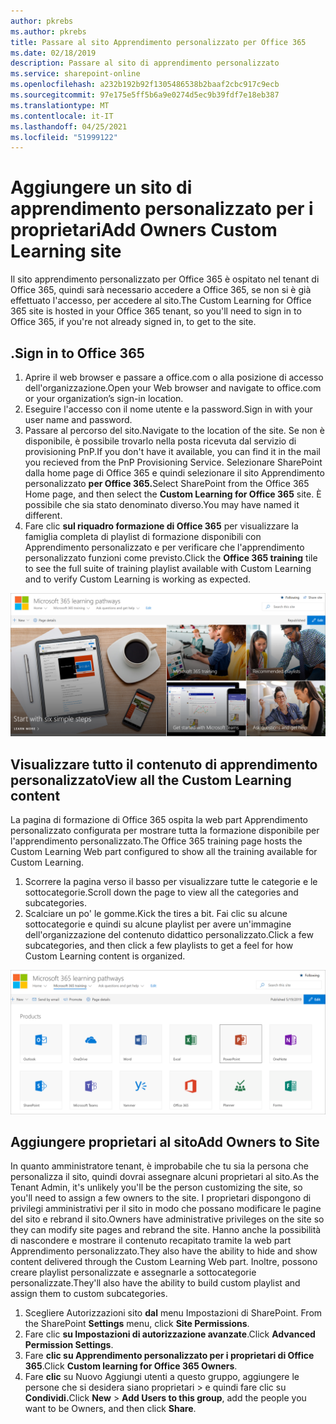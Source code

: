 ```yaml
---
author: pkrebs
ms.author: pkrebs
title: Passare al sito Apprendimento personalizzato per Office 365
ms.date: 02/18/2019
description: Passare al sito di apprendimento personalizzato
ms.service: sharepoint-online
ms.openlocfilehash: a232b192b92f1305486538b2baaf2cbc917c9ecb
ms.sourcegitcommit: 97e175e5ff5b6a9e0274d5ec9b39fdf7e18eb387
ms.translationtype: MT
ms.contentlocale: it-IT
ms.lasthandoff: 04/25/2021
ms.locfileid: "51999122"
---
```

# <a name="add-owners-custom-learning-site"></a><span data-ttu-id="02fc8-103">Aggiungere un sito di apprendimento personalizzato per i proprietari</span><span class="sxs-lookup"><span data-stu-id="02fc8-103">Add Owners Custom Learning site</span></span>

<span data-ttu-id="02fc8-104">Il sito apprendimento personalizzato per Office 365 è ospitato nel tenant di Office 365, quindi sarà necessario accedere a Office 365, se non si è già effettuato l'accesso, per accedere al sito.</span><span class="sxs-lookup"><span data-stu-id="02fc8-104">The Custom Learning for Office 365 site is hosted in your Office 365 tenant, so you'll need to sign in to Office 365, if you're not already signed in, to get to the site.</span></span> 

## <a name="sign-in-to-office-365"></a><span data-ttu-id="02fc8-105">.</span><span class="sxs-lookup"><span data-stu-id="02fc8-105">Sign in to Office 365</span></span> 

1.  <span data-ttu-id="02fc8-106">Aprire il web browser e passare a office.com o alla posizione di accesso dell'organizzazione.</span><span class="sxs-lookup"><span data-stu-id="02fc8-106">Open your Web browser and navigate to office.com or your organization’s sign-in location.</span></span> 
2.  <span data-ttu-id="02fc8-107">Eseguire l'accesso con il nome utente e la password.</span><span class="sxs-lookup"><span data-stu-id="02fc8-107">Sign in with your user name and password.</span></span>
3.  <span data-ttu-id="02fc8-108">Passare al percorso del sito.</span><span class="sxs-lookup"><span data-stu-id="02fc8-108">Navigate to the location of the site.</span></span> <span data-ttu-id="02fc8-109">Se non è disponibile, è possibile trovarlo nella posta ricevuta dal servizio di provisioning PnP.</span><span class="sxs-lookup"><span data-stu-id="02fc8-109">If you don't have it available, you can find it in the mail you recieved from the PnP Provisioning Service.</span></span> <span data-ttu-id="02fc8-110">Selezionare SharePoint dalla home page di Office 365 e quindi selezionare il sito Apprendimento personalizzato **per Office 365.**</span><span class="sxs-lookup"><span data-stu-id="02fc8-110">Select SharePoint from the Office 365 Home page, and then select the **Custom Learning for Office 365** site.</span></span> <span data-ttu-id="02fc8-111">È possibile che sia stato denominato diverso.</span><span class="sxs-lookup"><span data-stu-id="02fc8-111">You may have named it different.</span></span> 
5. <span data-ttu-id="02fc8-112">Fare clic **sul riquadro formazione di Office 365** per visualizzare la famiglia completa di playlist di formazione disponibili con Apprendimento personalizzato e per verificare che l'apprendimento personalizzato funzioni come previsto.</span><span class="sxs-lookup"><span data-stu-id="02fc8-112">Click the **Office 365 training** tile to see the full suite of training playlist available with Custom Learning and to verify Custom Learning is working as expected.</span></span> 

![cg-goto.png](media/cg-goto.png)

## <a name="view-all-the-custom-learning-content"></a><span data-ttu-id="02fc8-114">Visualizzare tutto il contenuto di apprendimento personalizzato</span><span class="sxs-lookup"><span data-stu-id="02fc8-114">View all the Custom Learning content</span></span>
<span data-ttu-id="02fc8-115">La pagina di formazione di Office 365 ospita la web part Apprendimento personalizzato configurata per mostrare tutta la formazione disponibile per l'apprendimento personalizzato.</span><span class="sxs-lookup"><span data-stu-id="02fc8-115">The Office 365 training page hosts the Custom Learning Web part configured to show all the training available for Custom Learning.</span></span> 

1. <span data-ttu-id="02fc8-116">Scorrere la pagina verso il basso per visualizzare tutte le categorie e le sottocategorie.</span><span class="sxs-lookup"><span data-stu-id="02fc8-116">Scroll down the page to view all the categories and subcategories.</span></span>
2. <span data-ttu-id="02fc8-117">Scalciare un po' le gomme.</span><span class="sxs-lookup"><span data-stu-id="02fc8-117">Kick the tires a bit.</span></span> <span data-ttu-id="02fc8-118">Fai clic su alcune sottocategorie e quindi su alcune playlist per avere un'immagine dell'organizzazione del contenuto didattico personalizzato.</span><span class="sxs-lookup"><span data-stu-id="02fc8-118">Click a few subcategories, and then click a few playlists to get a feel for how Custom Learning content is organized.</span></span> 

![cg-gotoall.png](media/cg-gotoall.png)

## <a name="add-owners-to-site"></a><span data-ttu-id="02fc8-120">Aggiungere proprietari al sito</span><span class="sxs-lookup"><span data-stu-id="02fc8-120">Add Owners to Site</span></span>
<span data-ttu-id="02fc8-121">In quanto amministratore tenant, è improbabile che tu sia la persona che personalizza il sito, quindi dovrai assegnare alcuni proprietari al sito.</span><span class="sxs-lookup"><span data-stu-id="02fc8-121">As the Tenant Admin, it's unlikely you'll be the person customizing the site, so you'll need to assign a few owners to the site.</span></span> <span data-ttu-id="02fc8-122">I proprietari dispongono di privilegi amministrativi per il sito in modo che possano modificare le pagine del sito e rebrand il sito.</span><span class="sxs-lookup"><span data-stu-id="02fc8-122">Owners have administrative privileges on the site so they can modify site pages and rebrand the site.</span></span> <span data-ttu-id="02fc8-123">Hanno anche la possibilità di nascondere e mostrare il contenuto recapitato tramite la web part Apprendimento personalizzato.</span><span class="sxs-lookup"><span data-stu-id="02fc8-123">They also have the ability to hide and show content delivered through the Custom Learning Web part.</span></span> <span data-ttu-id="02fc8-124">Inoltre, possono creare playlist personalizzate e assegnarle a sottocategorie personalizzate.</span><span class="sxs-lookup"><span data-stu-id="02fc8-124">They'll also have the ability to build custom playlist and assign them to custom subcategories.</span></span>  

1. <span data-ttu-id="02fc8-125">Scegliere Autorizzazioni sito **dal** menu Impostazioni di SharePoint. </span><span class="sxs-lookup"><span data-stu-id="02fc8-125">From the SharePoint **Settings** menu, click **Site Permissions**.</span></span>
2. <span data-ttu-id="02fc8-126">Fare clic **su Impostazioni di autorizzazione avanzate**.</span><span class="sxs-lookup"><span data-stu-id="02fc8-126">Click **Advanced Permission Settings**.</span></span>
3. <span data-ttu-id="02fc8-127">Fare **clic su Apprendimento personalizzato per i proprietari di Office 365**.</span><span class="sxs-lookup"><span data-stu-id="02fc8-127">Click **Custom learning for Office 365 Owners**.</span></span>
4. <span data-ttu-id="02fc8-128">Fare **clic** su Nuovo Aggiungi utenti a questo gruppo, aggiungere le persone che si desidera siano proprietari  >  e quindi fare clic su **Condividi.**</span><span class="sxs-lookup"><span data-stu-id="02fc8-128">Click **New** > **Add Users to this group**, add the people you want to be Owners, and then click **Share**.</span></span>

